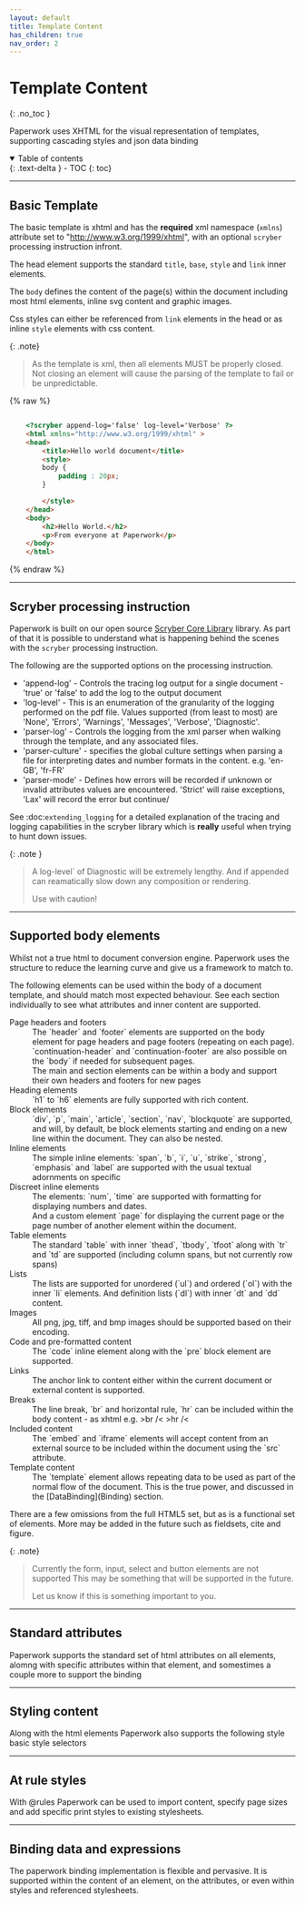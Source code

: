 ```yaml
---
layout: default
title: Template Content
has_children: true
nav_order: 2
---
```


# Template Content
{: .no_toc }

Paperwork uses XHTML for the visual representation of templates, supporting cascading styles and json data binding

<details open markdown="block">
  <summary>
    Table of contents
  </summary>
  {: .text-delta }
- TOC
{: toc}
</details>

---

## Basic Template

The basic template is xhtml and has the **required** xml namespace (`xmlns`) attribute set to "http://www.w3.org/1999/xhtml", with an optional `scryber` processing instruction infront.

The head element supports the standard `title`, `base`, `style` and `link` inner elements.

The `body` defines the content of the page(s) within the document including most html elements, inline svg content and graphic images.

Css styles can either be referenced from `link` elements in the head or as inline `style` elements with css content.

{: .note}
> As the template is xml, then all elements MUST be properly closed. 
> Not closing an element will cause the parsing of the template to fail or be unpredictable.

{% raw %}
```html

    <?scryber append-log='false' log-level='Verbose' ?>
    <html xmlns="http://www.w3.org/1999/xhtml" >
    <head>
        <title>Hello world document</title>
        <style>
        body {
            padding : 20px;
        }

        </style>
    </head>
    <body>
        <h2>Hello World.</h2>
        <p>From everyone at Paperwork</p>
    </body>
    </html>

```
{% endraw %}

---

## Scryber processing instruction

Paperwork is built on our open source [Scryber Core Library](https://github.com/richard-scryber/scryber.core) library. As part of that it is possible to understand what is happening behind the scenes with the `scryber`
processing instruction.

The following are the supported options on the processing instruction.

* 'append-log' - Controls the tracing log output for a single document - 'true' or 'false' to add the log to the output document
* 'log-level' - This is an enumeration of the granularity of the logging performed on the pdf file. Values supported (from least to most) are 'None', 'Errors', 'Warnings', 'Messages', 'Verbose', 'Diagnostic'.
* 'parser-log' - Controls the logging from the xml parser when walking through the template, and any associated files.
* 'parser-culture' - specifies the global culture settings when parsing a file for interpreting dates and number formats in the content. e.g. 'en-GB', 'fr-FR'
* 'parser-mode' - Defines how errors will be recorded if unknown or invalid attributes values are encountered. 'Strict' will raise exceptions, 'Lax' will record the error but continue/

See :doc:`extending_logging` for a detailed explanation of the tracing and logging capabilities in the scryber library which is **really** useful when trying to hunt down issues.

{: .note }
> A log-level` of Diagnostic will be extremely lengthy.
> And if appended can reamatically slow down any composition or rendering.
>
> Use with caution!

---

## Supported body elements

Whilst not a true html to document conversion engine. Paperwork uses the structure to reduce the learning curve and give us a framework to match to.

The following elements can be used within the body of a document template, and should match most expected behaviour. See each section individually to see what attributes and inner content are supported.

<dl>
    <dt>Page headers and footers</dt>
    <dd>The `header` and `footer` elements are supported on the body element for page headers and page footers (repeating on each page). 
    <br/>`continuation-header` and `continuation-footer` are also possible on the `body` if needed for subsequent pages.
    <br/>The main and section elements can be within a body and support their own headers and footers for new pages</dd>
    <dt>Heading elements</dt>
    <dd>`h1` to `h6` elements are fully supported with rich content.</dd>
    <dt>Block elements</dt>
    <dd>`div`, `p`, `main`, `article`, `section`, `nav`, `blockquote` are supported, and will, by default, be block elements starting and ending on a new line within the document. They can also be nested.</dd>
    <dt>Inline elements</dt>
    <dd>The simple inline elements: `span`, `b`, `i`, `u`, `strike`, `strong`, `emphasis` and `label` are supported with the usual textual adornments on specific </dd>
    <dt>Discreet inline elements</dt>
    <dd>The elements: `num`, `time` are supported with formatting for displaying numbers and dates.<br/>
        And a custom element `page` for displaying the current page or the page number of another element within the document.</dd>
    <dt>Table elements</dt>
    <dd>The standard `table` with inner `thead`, `tbody`, `tfoot` along with `tr` and `td` are supported (including column spans, but not currently row spans)</dd>
    <dt>Lists</dt>
    <dd>The lists are supported for unordered (`ul`) and ordered (`ol`) with the inner `li` elements. And definition lists (`dl`) with inner `dt` and `dd` content.</dd>
    <dt>Images</dt>
    <dd>All png, jpg, tiff, and bmp images should be supported based on their encoding.</dd>
    <dt>Code and pre-formatted content</dt>
    <dd>The `code` inline element along with the `pre` block element are supported.</dd>
    <dt>Links</dt>
    <dd>The anchor link to content either within the current document or external content is supported.</dd>
    <dt>Breaks</dt>
    <dd>The line break, `br` and horizontal rule, `hr` can be included within the body content - as xhtml e.g. &gt;br /&lt;  &gt;hr /&lt; </dd>
    <dt>Included content</dt>
    <dd>The `embed` and `iframe` elements will accept content from an external source to be included within the document using the `src` attribute.</dd>
    <dt>Template content</dt>
    <dd>The `template` element allows repeating data to be used as part of the normal flow of the document. This is the true power, and discussed in the [DataBinding](Binding) section.</dd>
</dl>

There are a few omissions from the full HTML5 set, but as is a functional set of elements. More may be added in the future such as fieldsets, cite and figure.

{: .note}
> Currently the form, input, select and button elements are not supported
> This may be something that will be supported in the future.
>
> Let us know if this is something important to you.

---

## Standard attributes

Paperwork supports the standard set of html attributes on all elements, alomng with specific attributes within that element, and somestimes a couple more to support the binding

---

## Styling content

Along with the html elements Paperwork also supports the following style basic style selectors

---

## At rule styles

With @rules Paperwork can be used to import content, specify page sizes and add specific print styles to existing stylesheets.

---

## Binding data and expressions

The paperwork binding implementation is flexible and pervasive. It is supported within the content of an element, on the attributes, or even within styles and referenced stylesheets.
